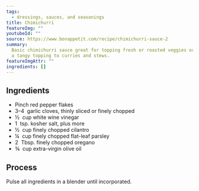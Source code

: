```yaml
---
tags:
  - dressings, sauces, and seasonings
title: Chimichurri
featureImg: ""
youtubeId: ""
source: https://www.bonappetit.com/recipe/chimichurri-sauce-2
summary:
  Basic chimichurri sauce great for topping fresh or roasted veggies or as
  a tangy topping to curries and stews.
featureImgAttr: ""
ingredients: []
---
```


## Ingredients

- Pinch red pepper flakes
- 3–4  garlic cloves, thinly sliced or finely chopped
- ½  cup white wine vinegar
- 1  tsp. kosher salt, plus more
- ½  cup finely chopped cilantro
- ¼  cup finely chopped flat-leaf parsley
- 2  Tbsp. finely chopped oregano
- ¾  cup extra-virgin olive oil

## Process

Pulse all ingredients in a blender until incorporated.
